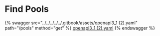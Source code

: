# Find Pools

{% swagger src="../../../../../.gitbook/assets/openapi3_1 (2).yaml" path="/pools" method="get" %}
[openapi3_1 (2).yaml](<../../../../../.gitbook/assets/openapi3_1 (2).yaml>)
{% endswagger %}
